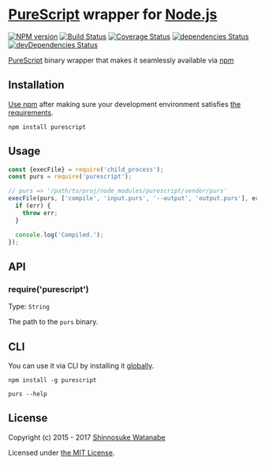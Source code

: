 # [PureScript](https://github.com/purescript/purescript) wrapper for [Node.js](https://nodejs.org/)

[![NPM version](http://img.shields.io/npm/v/purescript.svg)](https://www.npmjs.com/package/purescript)
[![Build Status](http://img.shields.io/travis/purescript-contrib/node-purescript-bin.svg)](http://travis-ci.org/purescript-contrib/node-purescript-bin)
[![Coverage Status](https://img.shields.io/coveralls/purescript-contrib/node-purescript-bin.svg)](https://coveralls.io/github/purescript-contrib/node-purescript-bin?branch=master)
[![dependencies Status](https://david-dm.org/purescript-contrib/node-purescript-bin/status.svg)](https://david-dm.org/purescript-contrib/node-purescript-bin)
[![devDependencies Status](https://david-dm.org/purescript-contrib/node-purescript-bin/dev-status.svg)](https://david-dm.org/purescript-contrib/node-purescript-bin?type=dev)

[PureScript](http://www.purescript.org/) binary wrapper that makes it seamlessly available via [npm](https://www.npmjs.com/)

## Installation

[Use npm](https://docs.npmjs.com/cli/install) after making sure your development environment satisfies [the requirements](https://github.com/purescript/purescript/blob/ab5f139336c7343009e88c13b29c9cdf566b1713/INSTALL.md#the-curses-library).

```
npm install purescript
```

## Usage

```javascript
const {execFile} = require('child_process');
const purs = require('purescript');

// purs => '/path/to/proj/node_modules/purescript/vendor/purs'
execFile(purs, ['compile', 'input.purs', '--output', 'output.purs'], err => {
  if (err) {
    throw err;
  }

  console.log('Compiled.');
});
```

## API

### require('purescript')

Type: `String`

The path to the `purs` binary.

## CLI

You can use it via CLI by installing it [globally](https://docs.npmjs.com/files/folders#global-installation).

```
npm install -g purescript

purs --help
```

## License

Copyright (c) 2015 - 2017 [Shinnosuke Watanabe](https://github.com/shinnn)

Licensed under [the MIT License](./LICENSE).
